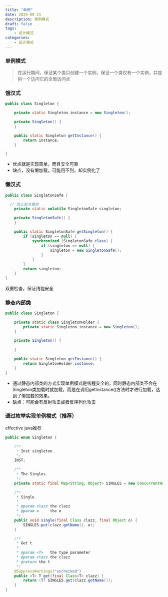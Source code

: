 ```yaml
---
title: "单例"
date: 2020-08-21
description: 单例模式
draft: false
tags:
    - 设计模式
categories:
    - 设计模式
---
```




### 单例模式

> 在运行期间，保证某个类只创建一个实例，保证一个类仅有一个实例，并提供一个访问它的全局访问点

### 饿汉式

```java
public class Singleton {

    private static Singleton instance = new Singleton();

    private Singleton() {
    }

    public static Singleton getInstance() {
        return instance;
    }

}
```

* 优点就是实现简单，而且安全可靠
* 缺点，没有懒加载，可能用不到，却实例化了



### 懒汉式

```java
public class SingletonSafe {

  // 防止指令重排
    private static volatile SingletonSafe singleton;

    private SingletonSafe() {
    }

    public static SingletonSafe getSingleton() {
        if (singleton == null) {
            synchronized (SingletonSafe.class) {
                if (singleton == null) {
                    singleton = new SingletonSafe();
                }
            }
        }
        return singleton;
    }
}
```

双重检查，保证线程安全

### 静态内部类

```java
public class Singleton {

    private static class SingletonHolder {
        private static Singleton instance = new Singleton();
    }

    private Singleton() {
        
    }

    public static Singleton getInstance() {
        return SingletonHolder.instance;
    }
}
```

* 通过静态内部类的方式实现单例模式是线程安全的，同时静态内部类不会在Singleton类加载时就加载，而是在调用getInstance()方法时才进行加载，达到了懒加载的效果。
* 缺点：可能会有反射攻击或者反序列化攻击



### 通过枚举实现单例模式（推荐）

effective java推荐

```java
public enum Singleton {

    /**
     * Inst singleton.
     */
    INST;

    /**
     * The Singles.
     */
    private static final Map<String, Object> SINGLES = new ConcurrentHashMap<>();

    /**
     * Single.
     *
     * @param clazz the clazz
     * @param o     the o
     */
    public void single(final Class clazz, final Object o) {
        SINGLES.put(clazz.getName(), o);
    }

    /**
     * Get t.
     *
     * @param <T>   the type parameter
     * @param clazz the clazz
     * @return the t
     */
    @SuppressWarnings("unchecked")
    public <T> T get(final Class<T> clazz) {
        return (T) SINGLES.get(clazz.getName());
    }
}
```

